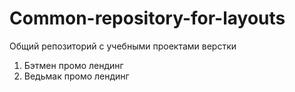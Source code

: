 # Common-repository-for-layouts


Общий репозиторий с учебными проектами верстки 

1) Бэтмен промо лендинг
2) Ведьмак промо лендинг
